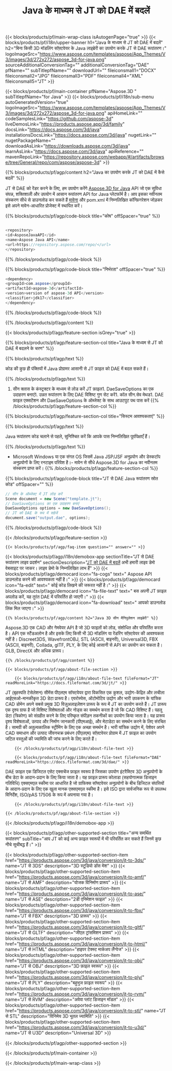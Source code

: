﻿---
title: Java के माध्यम से JT को DAE में बदलें 
weight: 2350
url: /hi/java/conversion/jt-to-dae/ 
description: JT प्रारूप से DAE फ़ाइल के लिए नमूना Java रूपांतरण कोड। किसी भी वेब या डेस्कटॉप Java आधारित एप्लिकेशन में JT को DAE में बदलने के लिए इस उदाहरण कोड का उपयोग करें।
---
{{< blocks/products/pf/main-wrap-class isAutogenPage="true" >}}
{{< blocks/products/pf/i18n/upper-banner h1="Java के माध्यम से JT को DAE में बदलें" h2="बिना किसी 3D मॉडलिंग सॉफ़्टवेयर के Java लाइब्रेरी का उपयोग करके JT से DAE रूपांतरण।" logoImageSrc="https://www.aspose.com/templates/aspose/App_Themes/V3/images/3d/272x272/aspose_3d-for-java.png" sourceAdditionalConversionTag="" additionalConversionTag="DAE" pfName="" subTitlepfName="" downloadUrl="" fileiconsmall1="DOCX" fileiconsmall2="JPG" fileiconsmall3="PDF" fileiconsmall4="XML" fileiconsmall5="JT" >}}

{{< blocks/products/pf/main-container pfName="Aspose.3D " subTitlepfName="for Java" >}}
{{< blocks/products/pf/i18n/sub-menu autoGeneratedVersion="true" logoImageSrc="https://www.aspose.com/templates/aspose/App_Themes/V3/images/3d/272x272/aspose_3d-for-java.png" apiHomeLink="" codeSamplesLink="https://github.com/aspose-3d" liveDemosLink="https://products.aspose.app/3d/family" docsLink="https://docs.aspose.com/3d/java" installationsDocsLink="https://docs.aspose.com/3d/java" nugetLink="" nugetPackageName="" downloadAsLink="https://downloads.aspose.com/3d/java" learnAsLink="https://docs.aspose.com/3d/java" apiReference="" mavenRepoLink="https://repository.aspose.com/webapp/#/artifacts/browse/tree/General/repo/com/aspose/aspose-3d" >}}

{{% blocks/products/pf/agp/content h2="Java का उपयोग करके JT को DAE में कैसे बदलें" %}}

 JT से DAE को रेंडर करने के लिए, हम उपयोग करेंगे
 [Aspose.3D for Java](https://products.aspose.com/3d/java) 
 API जो एक सुविधा संपन्न, शक्तिशाली और उपयोग में आसान रूपांतरण API for Java प्लेटफॉर्म है। आप इसका नवीनतम संस्करण सीधे से डाउनलोड कर सकते हैं
 [मावेना](https://repository.aspose.com/webapp/#/artifacts/browse/tree/General/repo/com/aspose/aspose-3d) 
 और pom.xml में निम्नलिखित कॉन्फ़िगरेशन जोड़कर इसे अपने मावेन-आधारित प्रोजेक्ट में स्थापित करें।

{{% blocks/products/pf/agp/code-block title="कोष" offSpacer="true" %}}

```cs

<repository>
<id>AsposeJavaAPI</id>
<name>Aspose Java API</name>
<url>https://repository.aspose.com/repo/</url>
</repository>


```

{{% /blocks/products/pf/agp/code-block %}}

{{% blocks/products/pf/agp/code-block title="निर्भरता" offSpacer="true" %}}

```cs
<dependency>
<groupId>com.aspose</groupId>
<artifactId>aspose-3d</artifactId>
<version>version of aspose-3d API</version>
<classifier>jdk17</classifier>
</dependency>


```

{{% /blocks/products/pf/agp/code-block %}}

{{% /blocks/products/pf/agp/content %}}

{{< blocks/products/pf/agp/feature-section isGrey="true" >}}

{{% blocks/products/pf/agp/feature-section-col title="Java के माध्यम से JT को DAE में बदलने के चरण" %}}

{{% blocks/products/pf/agp/text %}}

 कोड की कुछ ही पंक्तियों में Java प्रोग्रामर आसानी से JT फ़ाइल को DAE में बदल सकते हैं।

{{% /blocks/products/pf/agp/text %}}

1. सीन क्लास के कंस्ट्रक्टर के माध्यम से लोड करें JT फ़ाइल1. DaeSaveOptions का एक उदाहरण बनाएं1. उन्नत रूपांतरण के लिए DAE विशिष्ट गुण सेट करें1. कॉल सीन.सेव मेथड1. DAE फ़ाइल एक्सटेंशन और DaeSaveOptions के ऑब्जेक्ट के साथ आउटपुट पथ पास करें
{{% /blocks/products/pf/agp/feature-section-col %}}

{{% blocks/products/pf/agp/feature-section-col title="सिस्टम आवश्यकताएं" %}}

{{% blocks/products/pf/agp/text %}}

 Java रूपांतरण कोड चलाने से पहले, सुनिश्चित करें कि आपके पास निम्नलिखित पूर्वापेक्षाएँ हैं।

{{% /blocks/products/pf/agp/text %}}

- Microsoft Windows या एक संगत OS जिसमें Java JSP/JSF अनुप्रयोग और डेस्कटॉप अनुप्रयोगों के लिए रनटाइम परिवेश है।- मावेन से सीधे Aspose.3D for Java का नवीनतम संस्करण प्राप्त करें।
{{% /blocks/products/pf/agp/feature-section-col %}}

{{% blocks/products/pf/agp/code-block title="JT से DAE Java रूपांतरण स्रोत कोड" offSpacer="" %}}

```cs
// सीन के ऑब्जेक्ट में JT लोड करें 
Scene document = new Scene("template.jt");
// DaeSaveOptions का एक उदाहरण बनाएं 
DaeSaveOptions options = new DaeSaveOptions();
// JT को DAE के रूप में सहेजें 
document.save("output.dae", options);   


```

{{% /blocks/products/pf/agp/code-block %}}

{{< /blocks/products/pf/agp/feature-section >}}

    {{< blocks/products/pf/agp/faq-item question="" answer="" >}}
 

<!-- aboutfile Starts -->

{{< blocks/products/pf/agp/i18n/demobox-app sectionTitle="JT से DAE रूपांतरण लाइव प्रदर्शन" sectionDescription="[JT को DAE में बदलें](https://products.aspose.app/3d/conversion/jt-to-dae) अभी हमारी लाइव डेमो वेबसाइट पर जाकर। लाइव डेमो के निम्नलिखित लाभ हैं" >}}
        {{< blocks/products/pf/agp/democard icon="fa-cogs" text=" Aspose API डाउनलोड करने की आवश्यकता नहीं है।" >}}
        {{< blocks/products/pf/agp/democard icon="fa-edit" text=" कोई कोड लिखने की जरूरत नहीं है।" >}}
        {{< blocks/products/pf/agp/democard icon="fa-file-text" text=" बस अपनी JT फ़ाइल अपलोड करें, यह तुरंत DAE में परिवर्तित हो जाएगी।" >}}
        {{< blocks/products/pf/agp/democard icon="fa-download" text=" आपको डाउनलोड लिंक मिल जाएगा।" >}}

    {{% blocks/products/pf/agp/content h2="Java 3D सीन मैनिपुलेशन लाइब्रेरी" %}}

 Aspose.3D एक CAD और गेमवेयर API है जो 3D फाइलों को लोड, संशोधित और परिवर्तित करता है। API एक स्टैंडअलोन है और इसके लिए किसी भी 3D मॉडलिंग या रेंडरिंग सॉफ़्टवेयर की आवश्यकता नहीं है। Discreet3DS, WavefrontOBJ, STL (ASCII, बाइनरी), Universal3D, FBX (ASCII, बाइनरी), Collada, glTF, PLY, के लिए कोई आसानी से API का उपयोग कर सकता है। GLB, DirectX और अधिक प्रारूप। 



    {{% /blocks/products/pf/agp/content %}}

    {{< blocks/products/pf/agp/about-file-section >}}

        {{< blocks/products/pf/agp/i18n/about-file-text fileFormat="JT" readMoreLink="https://docs.fileformat.com/3d/jt/" >}}

JT (बृहस्पति टेसेलेशन) सीमेंस पीएलएम सॉफ्टवेयर द्वारा विकसित एक कुशल, उद्योग-केंद्रित और लचीला आईएसओ-मानकीकृत 3D डेटा प्रारूप है। एयरोस्पेस, ऑटोमोटिव उद्योग और भारी उपकरण के यांत्रिक CAD डोमेन अपने सबसे प्रमुख 3D विज़ुअलाइज़ेशन प्रारूप के रूप में JT का उपयोग करते हैं। JT प्रारूप एक दृश्य ग्राफ है जो विशिष्ट विशेषताओं और नोड्स का समर्थन करता है जो कि CAD विशिष्ट हैं। पहलू डेटा (त्रिकोण) को संग्रहीत करने के लिए परिष्कृत संपीड़न तकनीकों का उपयोग किया जाता है। यह प्रारूप दृश्य विशेषताओं, उत्पाद और निर्माण जानकारी (पीएमआई), और मेटाडेटा का समर्थन करने के लिए संरचित है। सामग्री की अतुल्यकालिक स्ट्रीमिंग के लिए एक अच्छा समर्थन है। भारी यांत्रिक उद्योग में, पेशेवर अपने CAD समाधान और उत्पाद जीवनचक्र प्रबंधन (पीएलएम) सॉफ़्टवेयर प्रोग्राम में JT फ़ाइल का उपयोग जटिल वस्तुओं की ज्यामिति की जांच करने के लिए करते हैं।


        {{< /blocks/products/pf/agp/i18n/about-file-text >}}

        {{< blocks/products/pf/agp/i18n/about-file-text fileFormat="DAE" readMoreLink="https://docs.fileformat.com/3d/dae/" >}}

DAE फ़ाइल एक डिजिटल एसेट एक्सचेंज फ़ाइल स्वरूप है जिसका उपयोग इंटरैक्टिव 3D अनुप्रयोगों के बीच डेटा के आदान-प्रदान के लिए किया जाता है। यह फ़ाइल प्रारूप कोलाडा (सहयोगात्मक डिजाइन गतिविधि) एक्सएमएल स्कीमा पर आधारित है जो ग्राफिक्स सॉफ्टवेयर अनुप्रयोगों के बीच डिजिटल संपत्तियों के आदान-प्रदान के लिए एक खुला मानक एक्सएमएल स्कीमा है। इसे ISO द्वारा सार्वजनिक रूप से उपलब्ध विनिर्देश, ISO/pAS 17506 के रूप में अपनाया गया है।


        {{< /blocks/products/pf/agp/i18n/about-file-text >}}

    {{< /blocks/products/pf/agp/about-file-section >}}

{{< /blocks/products/pf/agp/i18n/demobox-app >}}

<!-- aboutfile Ends -->

{{< blocks/products/pf/agp/other-supported-section title="अन्य समर्थित रूपांतरण" subTitle="आप JT को कई अन्य फ़ाइल स्वरूपों में भी परिवर्तित कर सकते हैं जिनमें कुछ नीचे सूचीबद्ध हैं।" >}}

{{< blocks/products/pf/agp/other-supported-section-item href="https://products.aspose.com/3d/java/conversion/jt-to-3ds/" name="JT से 3DS" description="3D स्टूडियो डॉस मेश" >}}
{{< blocks/products/pf/agp/other-supported-section-item href="https://products.aspose.com/3d/java/conversion/jt-to-amf/" name="JT से AMF" description="योजक विनिर्माण प्रारूप" >}}
{{< blocks/products/pf/agp/other-supported-section-item href="https://products.aspose.com/3d/java/conversion/jt-to-ase/" name="JT से ASE" description="2डी एनिमेशन फाइल" >}}
{{< blocks/products/pf/agp/other-supported-section-item href="https://products.aspose.com/3d/java/conversion/jt-to-fbx/" name="JT से FBX" description="3D प्रारूप" >}}
{{< blocks/products/pf/agp/other-supported-section-item href="https://products.aspose.com/3d/java/conversion/jt-to-gltf/" name="JT से GLTF" description="जीएल ट्रांसमिशन प्रारूप" >}}
{{< blocks/products/pf/agp/other-supported-section-item href="https://products.aspose.com/3d/java/conversion/jt-to-html/" name="JT से HTML" description="हाइपर टेक्स्ट मार्कअप लैंग्वेज" >}}
{{< blocks/products/pf/agp/other-supported-section-item href="https://products.aspose.com/3d/java/conversion/jt-to-obj/" name="JT से OBJ" description="3D फ़ाइल स्वरूप" >}}
{{< blocks/products/pf/agp/other-supported-section-item href="https://products.aspose.com/3d/java/conversion/jt-to-ply/" name="JT से PLY" description="बहुभुज फ़ाइल स्वरूप" >}}
{{< blocks/products/pf/agp/other-supported-section-item href="https://products.aspose.com/3d/java/conversion/jt-to-rvm/" name="JT से RVM" description="अवेवा प्लांट डिजाइन मॉडल" >}}
{{< blocks/products/pf/agp/other-supported-section-item href="https://products.aspose.com/3d/java/conversion/jt-to-stl/" name="JT से STL" description="विनिमेय 3D भूतल ज्यामिति" >}}
{{< blocks/products/pf/agp/other-supported-section-item href="https://products.aspose.com/3d/java/conversion/jt-to-u3d/" name="JT से U3D" description="Universal 3D" >}}

{{< /blocks/products/pf/agp/other-supported-section >}}

{{< /blocks/products/pf/main-container >}}
    
{{< /blocks/products/pf/main-wrap-class >}}